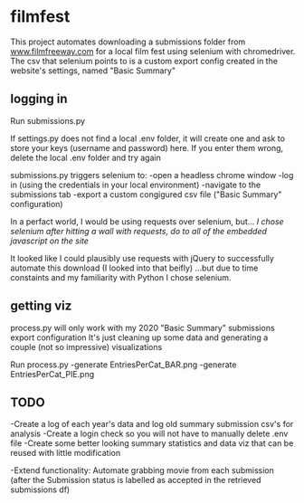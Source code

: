 # filmfest

This project automates downloading a submissions folder from www.filmfreeway.com for a local film fest using selenium with chromedriver.
The csv that selenium points to is a custom export config created in the website's settings, named "Basic Summary"

## logging in

Run submissions.py

If settings.py does not find a local .env folder, it will create one and ask to store your keys (username and password) here. 
If you enter them wrong, delete the local .env folder and try again

submissions.py triggers selenium to: 
-open a headless chrome window
-log in (using the credentials in your local environment)
-navigate to the submissions tab
-export a custom congigured csv file ("Basic Summary" configuration)

In a perfact world, I would be using requests over selenium, but...
*I chose selenium after hitting a wall with requests, do to all of the embedded javascript on the site*

It looked like I could plausibly use requests with jQuery to successfully automate this download (I looked into that beifly)
...but due to time constaints and my familiarity with Python I chose selenium.

## getting viz

process.py will only work with my 2020 "Basic Summary" submissions export configuration
It's just cleaning up some data and generating a couple (not so impressive) visualizations

Run process.py
-generate EntriesPerCat_BAR.png
-generate EntriesPerCat_PIE.png

## TODO

-Create a log of each year's data and log old summary submission csv's for analysis
-Create a login check so you will not have to manually delete .env file
-Create some better looking summary statistics and data viz that can be reused with little modification

-Extend functionality: Automate grabbing movie from each submission (after the Submission status is labelled as accepted in the retrieved submissions df)